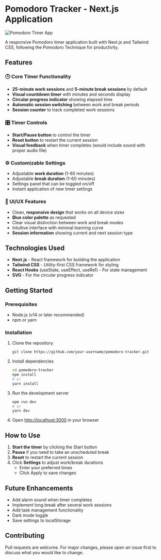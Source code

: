 # Pomodoro Tracker - Next.js Application

![Pomodoro Timer App](https://github.com/user-attachments/assets/5fb55cb0-f738-471f-a6cb-282e2a4ade44)

A responsive Pomodoro timer application built with Next.js and Tailwind CSS, following the Pomodoro Technique for productivity.

## Features

### 🕒 Core Timer Functionality
- **25-minute work sessions** and **5-minute break sessions** by default
- **Visual countdown timer** with minutes and seconds display
- **Circular progress indicator** showing elapsed time
- **Automatic session switching** between work and break periods
- **Session counter** to track completed work sessions

### 🎛️ Timer Controls
- **Start/Pause button** to control the timer
- **Reset button** to restart the current session
- **Visual feedback** when timer completes (would include sound with proper audio file)

### ⚙️ Customizable Settings
- Adjustable **work duration** (1-60 minutes)
- Adjustable **break duration** (1-60 minutes)
- Settings panel that can be toggled on/off
- Instant application of new timer settings

### 🎨 UI/UX Features
- Clean, **responsive design** that works on all device sizes
- **Blue color palette** as requested
- Clear visual distinction between work and break modes
- Intuitive interface with minimal learning curve
- **Session information** showing current and next session type

## Technologies Used
- **Next.js** - React framework for building the application
- **Tailwind CSS** - Utility-first CSS framework for styling
- **React Hooks** (useState, useEffect, useRef) - For state management
- **SVG** - For the circular progress indicator

## Getting Started

### Prerequisites
- Node.js (v14 or later recommended)
- npm or yarn

### Installation
1. Clone the repository
   ```bash
   git clone https://github.com/your-username/pomodoro-tracker.git
   ```
2. Install dependencies
   ```bash
   cd pomodoro-tracker
   npm install
   # or
   yarn install
   ```
3. Run the development server
   ```bash
   npm run dev
   # or
   yarn dev
   ```
4. Open [http://localhost:3000](http://localhost:3000) in your browser

## How to Use
1. **Start the timer** by clicking the Start button
2. **Pause** if you need to take an unscheduled break
3. **Reset** to restart the current session
4. Click **Settings** to adjust work/break durations
   - Enter your preferred times
   - Click Apply to save changes

## Future Enhancements
- Add alarm sound when timer completes
- Implement long break after several work sessions
- Add task management functionality
- Dark mode toggle
- Save settings to localStorage

## Contributing
Pull requests are welcome. For major changes, please open an issue first to discuss what you would like to change.

